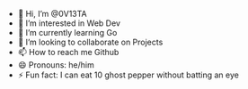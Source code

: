 - 👋 Hi, I’m @0V13TA
- 👀 I’m interested in Web Dev
- 🌱 I’m currently learning Go
- 💞️ I’m looking to collaborate on Projects
- 📫 How to reach me Github
- 😄 Pronouns: he/him
- ⚡ Fun fact: I can eat 10 ghost pepper without batting an eye

<!---
0V13TA/0V13TA is a ✨ special ✨ repository because its `README.md` (this file) appears on your GitHub profile.
You can click the Preview link to take a look at your changes.
--->
